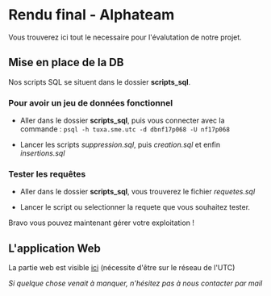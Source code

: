 # Rendu final - Alphateam

Vous trouverez ici tout le necessaire pour l'évalutation de notre projet.

## Mise en place de la DB

Nos scripts SQL se situent dans le dossier **scripts_sql**.

### Pour avoir un jeu de données fonctionnel

* Aller dans le dossier **scripts_sql**, puis vous connecter avec la commande :
`psql -h tuxa.sme.utc -d dbnf17p068 -U nf17p068`

* Lancer les scripts *suppression.sql*, puis *creation.sql* et enfin *insertions.sql*

### Tester les requêtes

* Aller dans le dossier **scripts_sql**, vous trouverez le fichier *requetes.sql*

* Lancer le script ou selectionner la requete que vous souhaitez tester.

Bravo vous pouvez maintenant gérer votre exploitation !

## L'application Web

La partie web est visible [ici](http://tuxa.sme.utc/~nf17p068/index.php) (nécessite d'être sur le réseau de l'UTC)

*Si quelque chose venait à manquer, n'hésitez pas à nous contacter par mail*
